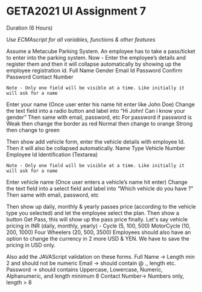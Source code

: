 # GETA2021 UI Assignment 7
Duration (6 Hours)

*Use ECMAscript for all variables, functions & other features* 

Assume a Metacube Parking System. An employee has to take a pass/ticket to enter into the parking system. Now - 
Enter the employee’s details and register them and then it will collapse automatically by showing up the employee registration id.
Full Name
Gender
Email Id
Password
Confirm Password
Contact Number

	Note - Only one field will be visible at a time. Like initially it will ask for a name
Enter your name (Once user enter his name hit enter like John Doe)
Change the text field into a radio button and label into “Hi John! Can i know your gender”
Then same with email, password, etc
For password if password is 
Weak then change the border as red
Normal then change to orange
Strong then change to green

Then show add vehicle form, enter the vehicle details with employee Id. Then it will also be collapsed automatically.
Name
Type
Vehicle Number
Employee Id
Identification (Textarea)

	Note - Only one field will be visible at a time. Like initially it will ask for a name
Enter vehicle name (Once user enters a vehicle’s name hit enter)
Change the text field into a select field and label into “Which vehicle do you have ?”
Then same with email, password, etc


Then show up daily, monthly & yearly passes price (according to the vehicle type you selected) and let the employee select the plan. Then show a button Get Pass, this will show up the pass price finally. 
Let's say vehicle pricing in INR (daily, monthly, yearly) -
Cycle (5, 100, 500)
MotorCycle (10, 200, 1000)
Four Wheelers (20, 500, 3500)
Employees should also have an option to change the currency in 2 more USD & YEN.
We have to save the pricing in USD only.

Also add the JAVAScript validation on these forms. 
Full Name -> Length min 2 and should not be numeric
Email -> should contain @ ., length etc.
Password -> should contains Uppercase, Lowercase, Numeric, Alphanumeric, and length minimum 8
Contact Number-> Numbers only, length > 8
